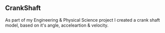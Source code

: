 ## CrankShaft
 As part of my Engineering & Physical Science project I created a crank shaft model, based on it's angle, acceleartion & velocity.
